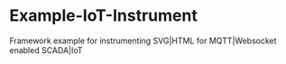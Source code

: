 # Example-IoT-Instrument
Framework example for instrumenting SVG|HTML for MQTT|Websocket enabled SCADA|IoT
